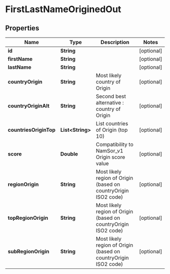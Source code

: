 
# FirstLastNameOriginedOut

## Properties
Name | Type | Description | Notes
------------ | ------------- | ------------- | -------------
**id** | **String** |  |  [optional]
**firstName** | **String** |  |  [optional]
**lastName** | **String** |  |  [optional]
**countryOrigin** | **String** | Most likely country of Origin |  [optional]
**countryOriginAlt** | **String** | Second best alternative : country of Origin |  [optional]
**countriesOriginTop** | **List&lt;String&gt;** | List countries of Origin (top 10) |  [optional]
**score** | **Double** | Compatibility to NamSor_v1 Origin score value |  [optional]
**regionOrigin** | **String** | Most likely region of Origin (based on countryOrigin ISO2 code) |  [optional]
**topRegionOrigin** | **String** | Most likely region of Origin (based on countryOrigin ISO2 code) |  [optional]
**subRegionOrigin** | **String** | Most likely region of Origin (based on countryOrigin ISO2 code) |  [optional]



